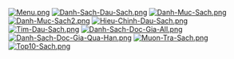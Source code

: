 [![Menu.png](https://i.postimg.cc/RhjpN5Jh/Menu.png)](https://postimg.cc/7JnnWRVr)
[![Danh-Sach-Dau-Sach.png](https://i.postimg.cc/nhKScWFV/Danh-Sach-Dau-Sach.png)](https://postimg.cc/18trvJVb)
[![Danh-Muc-Sach.png](https://i.postimg.cc/1t7j1N9p/Danh-Muc-Sach.png)](https://postimg.cc/dkdB83Z1)
[![Danh-Muc-Sach2.png](https://i.postimg.cc/0j6Hk2Qh/Danh-Muc-Sach2.png)](https://postimg.cc/GTCjzRvj)
[![Hieu-Chinh-Dau-Sach.png](https://i.postimg.cc/PfcR6ZVH/Hieu-Chinh-Dau-Sach.png)](https://postimg.cc/z3C7vL12)
[![Tim-Dau-Sach.png](https://i.postimg.cc/PrwF0x0w/Tim-Dau-Sach.png)](https://postimg.cc/kB7cbnJJ)
[![Danh-Sach-Doc-Gia-All.png](https://i.postimg.cc/zf0dTRH9/Danh-Sach-Doc-Gia-All.png)](https://postimg.cc/5HQqVy33)
[![Danh-Sach-Doc-Gia-Qua-Han.png](https://i.postimg.cc/NjvPttwP/Danh-Sach-Doc-Gia-Qua-Han.png)](https://postimg.cc/ppkBQgrD)
[![Muon-Tra-Sach.png](https://i.postimg.cc/YSpn4x06/Muon-Tra-Sach.png)](https://postimg.cc/v4NLkfWT)
[![Top10-Sach.png](https://i.postimg.cc/ydxLjYFW/Top10-Sach.png)](https://postimg.cc/FdtbsvCQ)

